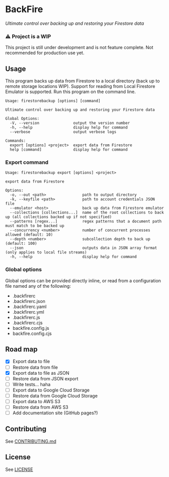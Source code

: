 # BackFire

_Ultimate control over backing up and restoring your Firestore data_

### ⚠️ Project is a WIP

This project is still under development and is not feature complete. Not recommended
for production use yet.

## Usage

This program backs up data from Firestore to a local directory (back up to remote
storage locations WIP). Support for reading from Local Firestore Emulator is
supported. Run this program on the command line.

```
Usage: firestorebackup [options] [command]

Ultimate control over backing up and restoring your Firestore data

Global Options:
  -V, --version               output the version number
  -h, --help                  display help for command
  --verbose                   output verbose logs

Commands:
  export [options] <project>  export data from Firestore
  help [command]              display help for command
```

### Export command

```
Usage: firestorebackup export [options] <project>

export data from Firestore

Options:
  -o, --out <path>                path to output directory
  -k, --keyfile <path>            path to account credentials JSON file
  --emulator <host>               back up data from Firestore emulator
  --collections [collections...]  name of the root collections to back up (all collections backed up if not specified)
  --patterns [regex...]           regex patterns that a document path must match to be backed up
  --concurrency <number>          number of concurrent processes allowed (default: 10)
  --depth <number>                subcollection depth to back up (default: 100)
  --json                          outputs data in JSON array format (only applies to local file streams)
  -h, --help                      display help for command
```

### Global options

Global options can be provided directly inline, or read from a configuration file
named any of the following:

- .backfirerc
- .backfirerc.json
- .backfirerc.yaml
- .backfirerc.yml
- .backfirerc.js
- .backfirerc.cjs
- backfire.config.js
- backfire.config.cjs

## Road map

- [x] Export data to file
- [ ] Restore data from file
- [x] Export data to file as JSON
- [ ] Restore data from JSON export
- [ ] Write tests... haha
- [ ] Export data to Google Cloud Storage
- [ ] Restore data from Google Cloud Storage
- [ ] Export data to AWS S3
- [ ] Restore data from AWS S3
- [ ] Add documentation site (GitHub pages?)

## Contributing

See [CONTRIBUTING.md](CONTRIBUTING.md)

## License

See [LICENSE](LICENSE)
